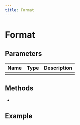 ```yaml
---
title: Format
---
```


# Format

## Parameters

| Name | Type | Description |
| ---- | ---- | ----------- |
|      |      |             |

## Methods

-

## Example

```py

```
